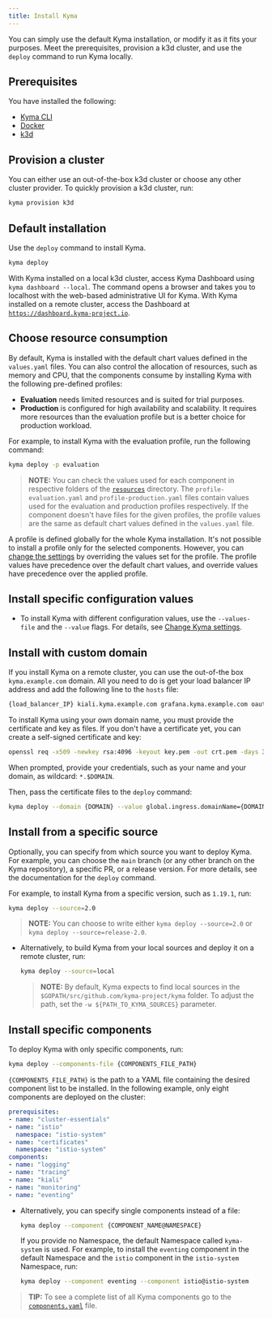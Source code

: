 ```yaml
---
title: Install Kyma
---
```


You can simply use the default Kyma installation, or modify it as it fits your purposes.
Meet the prerequisites, provision a k3d cluster, and use the `deploy` command to run Kyma locally.

## Prerequisites

You have installed the following:

- [Kyma CLI](https://github.com/kyma-project/cli)
- [Docker](https://docs.docker.com/get-docker/)
- [k3d](https://k3d.io/#installation)

## Provision a cluster

You can either use an out-of-the-box k3d cluster or choose any other cluster provider. To quickly provision a k3d cluster, run:

  ```bash
  kyma provision k3d
  ```

## Default installation

Use the `deploy` command to install Kyma.

  ```bash
  kyma deploy
  ```

With Kyma installed on a local k3d cluster, access Kyma Dashboard using `kyma dashboard --local`. The command opens a browser and takes you to localhost with the web-based administrative UI for Kyma. With Kyma installed on a remote cluster, access the Dashboard at [`https://dashboard.kyma-project.io`](https://dashboard.kyma-project.io).

## Choose resource consumption

By default, Kyma is installed with the default chart values defined in the `values.yaml` files. You can also control the allocation of resources, such as memory and CPU, that the components consume by installing Kyma with the following pre-defined profiles:

- **Evaluation** needs limited resources and is suited for trial purposes.
- **Production** is configured for high availability and scalability. It requires more resources than the evaluation profile but is a better choice for production workload.

For example, to install Kyma with the evaluation profile, run the following command:

  ```bash
  kyma deploy -p evaluation
  ```

>**NOTE:** You can check the values used for each component in respective folders of the [`resources`](https://github.com/kyma-project/kyma/tree/main/resources) directory. The `profile-evaluation.yaml` and `profile-production.yaml` files contain values used for the evaluation and production profiles respectively. If the component doesn't have files for the given profiles, the profile values are the same as default chart values defined in the `values.yaml` file.

A profile is defined globally for the whole Kyma installation. It's not possible to install a profile only for the selected components. However, you can [change the settings](03-change-kyma-config-values.md) by overriding the values set for the profile. The profile values have precedence over the default chart values, and override values have precedence over the applied profile.

## Install specific configuration values

- To install Kyma with different configuration values, use the `--values-file` and the `--value` flags. For details, see [Change Kyma settings](03-change-kyma-config-values.md).

## Install with custom domain

If you install Kyma on a remote cluster, you can use the out-of-the box `kyma.example.com` domain. All you need to do is get your load balancer IP address and add the following line to the `hosts` file:

  ```bash
  {load_balancer_IP} kiali.kyma.example.com grafana.kyma.example.com oauth2.kyma.example.com registry.kyma.example.com jaeger.kyma.example.com connector-service.kyma.example.com gateway.kyma.example.com
  ```

To install Kyma using your own domain name, you must provide the certificate and key as files. If you don't have a certificate yet, you can create a self-signed certificate and key:

  ```bash
  openssl req -x509 -newkey rsa:4096 -keyout key.pem -out crt.pem -days 365
  ```

  When prompted, provide your credentials, such as your name and your domain, as wildcard: `*.$DOMAIN`.

  Then, pass the certificate files to the `deploy` command:

  ```bash
  kyma deploy --domain {DOMAIN} --value global.ingress.domainName={DOMAIN} --tls-crt crt.pem --tls-key key.pem
  ```

## Install from a specific source

Optionally, you can specify from which source you want to deploy Kyma. For example, you can choose the `main` branch (or any other branch on the Kyma repository), a specific PR, or a release version. For more details, see the documentation for the `deploy` command.

For example, to install Kyma from a specific version, such as `1.19.1`, run:

  ```bash
  kyma deploy --source=2.0
  ```

>**NOTE:** You can choose to write either `kyma deploy --source=2.0` or `kyma deploy --source=release-2.0`.

- Alternatively, to build Kyma from your local sources and deploy it on a remote cluster, run:

  ```bash
  kyma deploy --source=local
  ```

  >**NOTE:** By default, Kyma expects to find local sources in the `$GOPATH/src/github.com/kyma-project/kyma` folder. To adjust the path, set the `-w ${PATH_TO_KYMA_SOURCES}` parameter.

## Install specific components

To deploy Kyma with only specific components, run:

  ```bash
  kyma deploy --components-file {COMPONENTS_FILE_PATH}
  ```

  `{COMPONENTS_FILE_PATH}` is the path to a YAML file containing the desired component list to be installed. In the following example, only eight components are deployed on the cluster:

  ```yaml
prerequisites:
  - name: "cluster-essentials"
  - name: "istio"
    namespace: "istio-system"
  - name: "certificates"
    namespace: "istio-system"
components:
  - name: "logging"
  - name: "tracing"
  - name: "kiali"
  - name: "monitoring"
  - name: "eventing"
  ```

- Alternatively, you can specify single components instead of a file:

  ```bash
  kyma deploy --component {COMPONENT_NAME@NAMESPACE}
  ```

  If you provide no Namespace, the default Namespace called `kyma-system` is used. For example, to install the `eventing` component in the default Namespace and the `istio` component in the `istio-system` Namespace, run:
  
  ```bash
  kyma deploy --component eventing --component istio@istio-system
  ```

>**TIP:** To see a complete list of all Kyma components go to the [`components.yaml`](https://github.com/kyma-project/kyma/blob/main/installation/resources/components.yaml) file.
